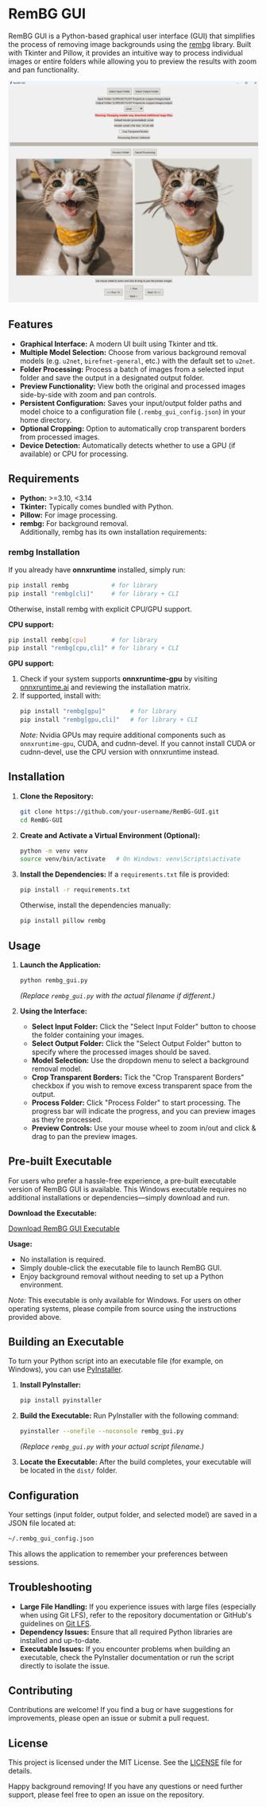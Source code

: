 # RemBG GUI

RemBG GUI is a Python-based graphical user interface (GUI) that simplifies the process of removing image backgrounds using the [rembg](https://github.com/danielgatis/rembg) library. Built with Tkinter and Pillow, it provides an intuitive way to process individual images or entire folders while allowing you to preview the results with zoom and pan functionality.

![App Preview](app_preview.png)


## Features

- **Graphical Interface:** A modern UI built using Tkinter and ttk.
- **Multiple Model Selection:** Choose from various background removal models (e.g. `u2net`, `birefnet-general`, etc.) with the default set to `u2net`.
- **Folder Processing:** Process a batch of images from a selected input folder and save the output in a designated output folder.
- **Preview Functionality:** View both the original and processed images side-by-side with zoom and pan controls.
- **Persistent Configuration:** Saves your input/output folder paths and model choice to a configuration file (`.rembg_gui_config.json`) in your home directory.
- **Optional Cropping:** Option to automatically crop transparent borders from processed images.
- **Device Detection:** Automatically detects whether to use a GPU (if available) or CPU for processing.

## Requirements

- **Python:** >=3.10, <3.14
- **Tkinter:** Typically comes bundled with Python.
- **Pillow:** For image processing.
- **rembg:** For background removal.  
  Additionally, rembg has its own installation requirements:

### rembg Installation

If you already have **onnxruntime** installed, simply run:
```sh
pip install rembg            # for library
pip install "rembg[cli]"     # for library + CLI
```

Otherwise, install rembg with explicit CPU/GPU support.

**CPU support:**
```sh
pip install rembg[cpu]       # for library
pip install "rembg[cpu,cli]" # for library + CLI
```

**GPU support:**
1. Check if your system supports **onnxruntime-gpu** by visiting [onnxruntime.ai](https://onnxruntime.ai) and reviewing the installation matrix.
2. If supported, install with:
   ```sh
   pip install "rembg[gpu]"       # for library
   pip install "rembg[gpu,cli]"   # for library + CLI
   ```
   *Note:* Nvidia GPUs may require additional components such as `onnxruntime-gpu`, CUDA, and cudnn-devel. If you cannot install CUDA or cudnn-devel, use the CPU version with onnxruntime instead.

## Installation

1. **Clone the Repository:**
   ```sh
   git clone https://github.com/your-username/RemBG-GUI.git
   cd RemBG-GUI
   ```

2. **Create and Activate a Virtual Environment (Optional):**
   ```sh
   python -m venv venv
   source venv/bin/activate   # On Windows: venv\Scripts\activate
   ```

3. **Install the Dependencies:**
   If a `requirements.txt` file is provided:
   ```sh
   pip install -r requirements.txt
   ```
   Otherwise, install the dependencies manually:
   ```sh
   pip install pillow rembg
   ```

## Usage

1. **Launch the Application:**
   ```sh
   python rembg_gui.py
   ```
   *(Replace `rembg_gui.py` with the actual filename if different.)*

2. **Using the Interface:**
   - **Select Input Folder:** Click the "Select Input Folder" button to choose the folder containing your images.
   - **Select Output Folder:** Click the "Select Output Folder" button to specify where the processed images should be saved.
   - **Model Selection:** Use the dropdown menu to select a background removal model.
   - **Crop Transparent Borders:** Tick the "Crop Transparent Borders" checkbox if you wish to remove excess transparent space from the output.
   - **Process Folder:** Click "Process Folder" to start processing. The progress bar will indicate the progress, and you can preview images as they’re processed.
   - **Preview Controls:** Use your mouse wheel to zoom in/out and click & drag to pan the preview images.

## Pre-built Executable

For users who prefer a hassle-free experience, a pre-built executable version of RemBG GUI is available. This Windows executable requires no additional installations or dependencies—simply download and run.

**Download the Executable:**

[Download RemBG GUI Executable](https://drive.google.com/file/d/1t9hXASicu6Uf8QWGvYjD_5wRSfxyig6_/view?usp=drive_link)

**Usage:**

- No installation is required.
- Simply double-click the executable file to launch RemBG GUI.
- Enjoy background removal without needing to set up a Python environment.

*Note:* This executable is only available for Windows. For users on other operating systems, please compile from source using the instructions provided above.



## Building an Executable

To turn your Python script into an executable file (for example, on Windows), you can use [PyInstaller](https://pyinstaller.org/).

1. **Install PyInstaller:**
   ```sh
   pip install pyinstaller
   ```

2. **Build the Executable:**
   Run PyInstaller with the following command:
   ```sh
   pyinstaller --onefile --noconsole rembg_gui.py
   ```
   *(Replace `rembg_gui.py` with your actual script filename.)*

3. **Locate the Executable:**
   After the build completes, your executable will be located in the `dist/` folder.

## Configuration

Your settings (input folder, output folder, and selected model) are saved in a JSON file located at:
```sh
~/.rembg_gui_config.json
```
This allows the application to remember your preferences between sessions.

## Troubleshooting

- **Large File Handling:** If you experience issues with large files (especially when using Git LFS), refer to the repository documentation or GitHub's guidelines on [Git LFS](https://git-lfs.github.com/).
- **Dependency Issues:** Ensure that all required Python libraries are installed and up-to-date.
- **Executable Issues:** If you encounter problems when building an executable, check the PyInstaller documentation or run the script directly to isolate the issue.

## Contributing

Contributions are welcome! If you find a bug or have suggestions for improvements, please open an issue or submit a pull request.

## License

This project is licensed under the MIT License. See the [LICENSE](LICENSE) file for details.

Happy background removing! If you have any questions or need further support, please feel free to open an issue on the repository.
